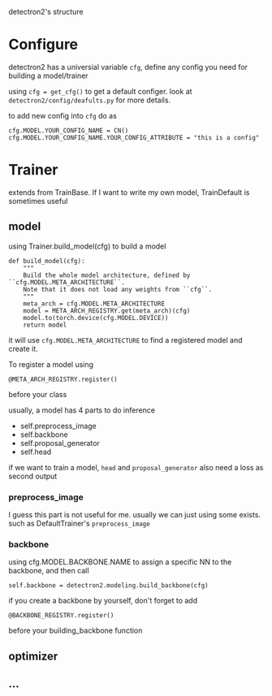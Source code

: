   
detectron2's structure
# Configure
detectron2 has a universial variable ```cfg```, define any config you need for building a model/trainer

using ```cfg = get_cfg()``` to get a default configer. look at ```detectron2/config/deafults.py``` for more details.

to add new config into ```cfg``` do as 
```
cfg.MODEL.YOUR_CONFIG_NAME = CN()
cfg.MODEL.YOUR_CONFIG_NAME.YOUR_CONFIG_ATTRIBUTE = "this is a config"
``` 

# Trainer
extends from TrainBase. If I want to write my own model, TrainDefault is sometimes useful

## model
using Trainer.build_model(cfg) to build a model
```
def build_model(cfg):
    """
    Build the whole model architecture, defined by ``cfg.MODEL.META_ARCHITECTURE``.
    Note that it does not load any weights from ``cfg``.
    """
    meta_arch = cfg.MODEL.META_ARCHITECTURE
    model = META_ARCH_REGISTRY.get(meta_arch)(cfg)
    model.to(torch.device(cfg.MODEL.DEVICE))
    return model
```

it will use ```cfg.MODEL.META_ARCHITECTURE``` to find a registered model and create it.

To register a model using
```
@META_ARCH_REGISTRY.register()
```
before your class

usually, a model has 4 parts to do inference

* self.preprocess_image
* self.backbone
* self.proposal_generator
* self.head

if we want to train a model, ```head``` and ```proposal_generator``` also need a loss as second output

### preprocess_image

I guess this part is not useful for me. usually we can just using some exists. such as DefaultTrainer's ```preprocess_image```

### backbone

using cfg.MODEL.BACKBONE.NAME to assign a specific NN to the backbone, and then call
```
self.backbone = detectron2.modeling.build_backbone(cfg)
```
if you create a backbone by yourself, don't forget to add
```
@BACKBONE_REGISTRY.register()
```
before your building_backbone function

## optimizer
## ...

